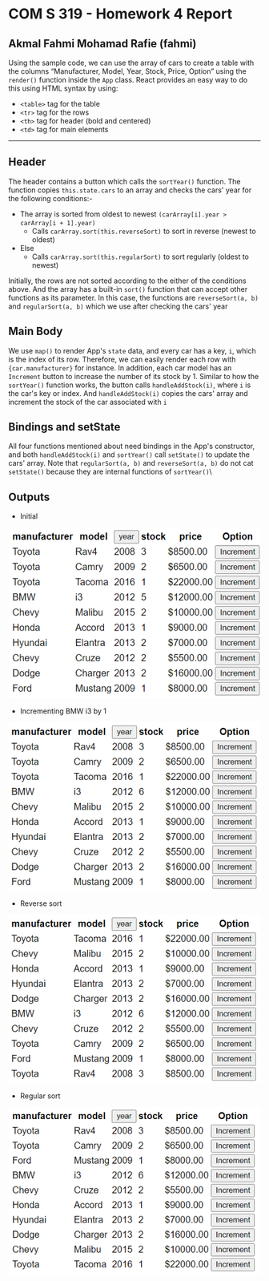 # COM S 319 - Homework 4 Report

## Akmal Fahmi Mohamad Rafie (fahmi)

Using the sample code, we can use the array of cars to create a table with the columns  “Manufacturer, Model, Year, Stock, Price, Option” using the `render()` function inside the `App` class. React provides an easy way to do this using HTML syntax by using:

- `<table>` tag for the table
- `<tr>` tag for the rows
- `<th>` tag for header (bold and centered)
- `<td>` tag for main elements

---

## Header

The header contains a button which calls the `sortYear()` function. The function copies `this.state.cars` to an array and checks the cars' year for the following conditions:-

- The array is sorted from oldest to newest `(carArray[i].year > carArray[i + 1].year)`
  - Calls `carArray.sort(this.reverseSort)` to sort in reverse (newest to oldest)
- Else
  - Calls `carArray.sort(this.regularSort)` to sort regularly (oldest to newest)

Initially, the rows are not sorted according to the either of the conditions above. And the array has a built-in `sort()` function that can accept other functions as its parameter. In this case, the functions are `reverseSort(a, b)` and `regularSort(a, b)` which we use after checking the cars' year

## Main Body

We use `map()` to render App's `state` data, and every car has a key, `i`, which is the index of its row. Therefore, we can easily render each row with `{car.manufacturer}` for instance. In addition, each car model has an `Increment` button to increase the number of its stock by 1. Similar to how the `sortYear()` function works, the button calls `handleAddStock(i)`, where `i` is the car's key or index. And `handleAddStock(i)` copies the cars' array and increment the stock of the car associated with `i`

## Bindings and setState

All four functions mentioned about need bindings in the App's constructor, and both `handleAddStock(i)` and `sortYear()` call `setState()` to update the cars' array. Note that `regularSort(a, b)` and `reverseSort(a, b)` do not cat `setState()` because they are internal functions of `sortYear()`\

## Outputs

- Initial

![Initial](images/initial.png)

- Incrementing BMW i3 by 1

![Increment](images/increment.png)

- Reverse sort

![Reverse sort](images/reverse_sort.png)

- Regular sort

![Regular sort](images/regular_sort.png)